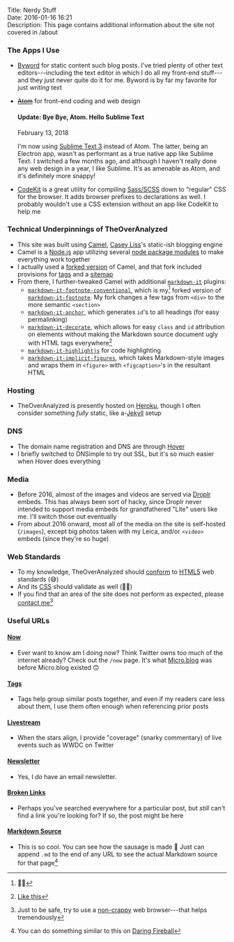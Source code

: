 Title: Nerdy Stuff  
Date: 2016-01-16 16:21  
Description: This page contains additional information about the site not covered in /about  

### The Apps I Use

* [Byword][1] for static content such blog posts. I've tried plenty of other text editors---including the text editor in which I do all my front-end stuff---and they just never quite do it for me. Byword is by far my favorite for just *writing* text

* [<del>Atom</del>][2] for front-end coding and web design

	<aside class="update">

	#### Update: Bye Bye, Atom. Hello Sublime Text

	February 13, 2018
	<!-- {.updatetime} -->

	I'm now using [Sublime Text 3][3] instead of Atom. The latter, being an Electron app, wasn't as performant as a true native app like Sublime Text. I switched a few months ago, and although I haven't really done any web design in a year, I like Sublime. It's as amenable as Atom, and it's definitely more snappy!

	</aside>

* [CodeKit][4] is a great utility for compiling [Sass/SCSS][5] down to "regular" CSS for the browser. It adds browser prefixes to declarations as well. I probably wouldn't use a CSS extension without an app like CodeKit to help me

### Technical Underpinnings of TheOverAnalyzed

* This site was built using [Camel][6], [Casey Liss][7]'s static-ish blogging engine
* Camel is a [Node.js][8] app utilizing several [node package modules][9] to make everything work together
* I actually used a [forked version][10] of Camel, and that fork included provisions for [tags][11] and a [sitemap][12]
* From there, I further-tweaked Camel with additional [`markdown-it`][13] plugins:
	* [`markdown-it-footnote-conventional`][14], which is my[^1] forked version of [`markdown-it-footnote`][15]. My fork changes a few tags from `<div>` to the more semantic `<section>`
	* [`markdown-it-anchor`][16], which generates `id`'s to all headings (for easy permalinking)
	* [`markdown-it-decorate`][17], which allows for easy `class` and `id` attribution on elements without making the Markdown source document ugly with HTML tags everywhere[^2]
	* [`markdown-it-highlightjs`][18] for code highlighting
	* [`markdown-it-implicit-figures`][19], which takes Markdown-style images and wraps them in `<figure>` with `<figcaption>`'s in the resultant HTML

### Hosting

* TheOverAnalyzed is presently hosted on [Heroku][20], though I often consider something *fully* static, like a-[Jekyll][21] setup

### DNS

* The domain name registration and DNS are through [Hover][22]
* I briefly switched to DNSimple to try out SSL, but it's so much easier when Hover does everything

### Media

* Before 2016, almost of the images and videos are served via [Droplr][23] embeds. This has always been sort of hacky, since Droplr never intended to support media embeds for grandfathered "Lite" users like me. I'll switch those out eventually
* From about 2016 onward, most all of the media on the site is self-hosted (`/images`), except big photos taken with my Leica, and/or `<video>` embeds (since they're so huge)

### Web Standards

* To my knowledge, TheOverAnalyzed should [conform][24] to [HTML5][25] web standards (😅)
* And its [CSS][26] should validate as well (🤞🏼)
* If you find that an area of the site does not perform as expected, please [contact me][27][^3]

### Useful URLs

#### [Now][28]

* Ever want to know am I doing now? Think Twitter owns too much of the internet already? Check out the `/now` page. It's what [Micro.blog][29] was before Micro.blog existed 🙃

#### [Tags][30]

* Tags help group similar posts together, and even if my readers care less about them, I use them often enough when referencing prior posts

#### [Livestream][31]

* When the stars align, I provide "coverage" (snarky commentary) of live events such as WWDC on Twitter

#### [Newsletter][32]

* Yes, I *do* have an email newsletter.

#### [Broken Links][33]

* Perhaps you've searched everywhere for a particular post, but *still* can't find a link you're looking for? If so, the post might be here

#### [Markdown Source][34]

* This is so cool. You can see how the sausage is made 🌭 Just can append `.md` to the end of any URL to see the actual Markdown source for that page[^4]

[^1]: 👋🏼
[^2]: [Like this][a]
[^3]: Just to be safe, try to use a [non-crappy][b] web browser---that helps tremendously
[^4]: You can do something similar to this on [Daring Fireball][c] 

[a]: /images/markdown-it-decorate-example.jpg "Example of how \`markdown-it-decorate\` works"
[b]: https://duckduckgo.com/?q=alternatives+to+internet+explorer&ia=software "Alternatives to Internet Explorer"
[c]: https://daringfireball.net/2004/03/dive_into_markdown.text "An example Daring Fireball entry's raw Markdown source"

[1]: https://bywordapp.com "Byword on the Mac App Store"
[2]: https://atom.io "Atom text editor"
[3]: https://www.sublimetext.com "Sublime Text text editor"
[4]: https://codekitapp.com "CodeKit"
[5]: http://sass-lang.com "Sass/SCSS"
[6]: https://github.com/cliss/camel "Camel on GitHub"
[7]: https://twitter.com/caseyliss "Casey Liss on Twitter"
[8]: http://nodejs.org "Node.js"
[9]: https://www.npmjs.com "npm"
[10]: https://github.com/datamcfly/camel "Roger Stringer's fork of Camel"
[11]: /tags "Lists all tags"
[12]: /sitemap.xml "Sitemap for TheOverAnalyzed"
[13]: https://www.npmjs.com/package/markdown-it "`markdown-it` on npmjs"
[14]: https://www.npmjs.com/package/markdown-it-footnote-conventional "My version of `markdown-it-footnote` on npmjs"
[15]: https://www.npmjs.com/package/markdown-it-footnote "`markdown-it-footnote` on npmjs"
[16]: https://www.npmjs.com/package/markdown-it-anchor "'markdown-it-anchor' on npmjs"
[17]: https://www.npmjs.com/package/markdown-it-decorate "\`markdown-it-decorate\' on npmjs"
[18]: https://www.npmjs.com/package/markdown-it-highlightjs "`markdown-it-highlightjs` on npmjs"
[19]: https://www.npmjs.com/package/markdown-it-implicit-figures "`markdown-it-implicit-figures` on npmjs"
[20]: https://heroku.com "Heroku"
[21]: https://jekyllrb.com "Jekyll"
[22]: https://hover.com/Pji0Qlok "Hover"
[23]: https://auth.droplr.com/referral/user/0cd0ca10c401759b74716f20598e6816?callback=https://d.pr/auth/referral "Droplr"
[24]: https://validator.w3.org/nu/?doc=http%3A%2F%2Ftheoveranalyzed.net%2F "W3C HTML5 validator results for TheOverAnalyzed"
[25]: https://en.wikipedia.org/wiki/HTML5 "Wikipedia: HTML5"
[26]: https://jigsaw.w3.org/css-validator/validator?uri=theoveranalyzed.net&profile=css3svg&usermedium=all&warning=1&vextwarning=&lang=en "W3C CSS validator results for TheOverAnalyzed"
[27]: /about#elsewhere
[28]: /now "/now page"
[29]: https://micro.blog "Micro.blog"
[30]: /tags "I love tags"
[31]: /live "Live events like WWDC"
[32]: /newsletter "TheOverAnalyzed has a newsletter!"
[33]: /brokenlinks "Some links just won't redirect from their old Squarespace destinations. Go here to check those out."
[34]: /nerd.md "You can do this with almost every page on the site"